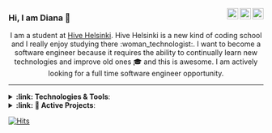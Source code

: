 
<a href="https://www.instagram.com/diashka_14/" target="_blank" rel="nofollow"><img align="right" alt="Diana's Insta" width="22px" src="https://cdn.jsdelivr.net/npm/simple-icons@v3/icons/instagram.svg" /></a>
<a href="mailto:diana.mukaliyeva@gmail.com" target="_blank" rel="nofollow"><img align="right" alt="Diana's email" width="22px" src="https://cdn.jsdelivr.net/npm/simple-icons@3.12.4/icons/gmail.svg" /></a><a href="https://www.linkedin.com/in/diana-mukaliyeva/" target="_blank" rel="nofollow"><img align="right" alt="Diana's Linkdein" width="22px" src="https://cdn.jsdelivr.net/npm/simple-icons@v3/icons/linkedin.svg" /></a>

### Hi, I am Diana 👋

<p align="center">
  I am a student at <a href="https://www.hive.fi/en/">Hive Helsinki</a>. Hive Helsinki is a new kind of coding school and I really enjoy studying there :woman_technologist:.  
I want to become a software engineer because it requires the ability to continually learn new technologies and improve old ones &#127891; and this is awesome. I am actively looking for a full time software engineer opportunity.
</p> 

********************************

<details>
  <summary> <b> :link: Technologies & Tools</b>: </summary>
<br/>
<p>
  <img alt="JavaScript" width="180px" src="https://img.shields.io/badge/Code-JavaScript-9cf?style=for-the-badge&logo=JavaScript&color=%2332A9D5" />
  <img alt="React" width="140px" src="https://img.shields.io/badge/Code-React-9cf?style=for-the-badge&logo=React&color=%2332A9D5" />
  <img alt="NodeJs" width="150px" src="https://img.shields.io/badge/Code-NodeJs-9cf?style=for-the-badge&logo=Node.js&color=%2332A9D5" />
  <img alt="Redux" width="150px" src="https://img.shields.io/badge/Tools-Redux-9cf?style=for-the-badge&logo=Redux&color=%2332A9D5" />
  <img alt="MySQL" width="130px" src="https://img.shields.io/badge/Sql-MySql-9cf?style=for-the-badge&logo=MySQL&color=%2332A9D5" />
  <img alt="PostgreSQL" width="180px" src="https://img.shields.io/badge/Sql-PostgreSQL-9cf?style=for-the-badge&logo=PostgreSQL&color=%2332A9D5" />
  <img alt="MongoDB" width="160px" src="https://img.shields.io/badge/Sql-MongoDB-9cf?style=for-the-badge&logo=MongoDB&color=%2332A9D5" />
  <img alt="PHP" width="125px" src="https://img.shields.io/badge/Code-PHP-9cf?style=for-the-badge&logo=PHP&color=%2332A9D5" />
  <img alt="C" width="110px" src="https://img.shields.io/badge/Code-C-9cf?style=for-the-badge&logo=C&color=%2332A9D5" />
  <img alt="Git" width="135px" src="https://img.shields.io/badge/Tools-Git-9cf?style=for-the-badge&logo=Git&color=%2332A9D5" />
  <img alt="Docker" width="165px" src="https://img.shields.io/badge/Tools-Docker-9cf?style=for-the-badge&logo=Docker&color=%2332A9D5" />
  <img alt="Heroku" width="165px" src="https://img.shields.io/badge/Tools-Heroku-9cf?style=for-the-badge&logo=Heroku&color=%2332A9D5" />
  <img alt="Linux" width="155px" src="https://img.shields.io/badge/Tools-Linux-9cf?style=for-the-badge&logo=Linux&color=%2332A9D5" />
</p>

[![Top Langs](https://github-readme-stats.vercel.app/api/top-langs/?username=DianaMukaliyeva&langs_count=5)](https://github.com/anuraghazra/github-readme-stats)

</details>

<details>
   <summary> <b> :link: 🌱 Active Projects</b>: </summary>
<p>
<ul>
  <li>learning <a href="https://fullstackopen.com/en">Full Stack Open Course 2020</a></li>
  <li>playing on <a href="https://www.codingame.com/contests/fall-challenge-2020">Coding Game Fall challenge 2020</a></li>
</ul>
</p>
</details>

[![Hits](https://hits.seeyoufarm.com/api/count/incr/badge.svg?url=https%3A%2F%2Fgithub.com%2FDianaMukaliyeva&count_bg=%2379C83D&title_bg=%2332A9D5&icon=&icon_color=%23E7E7E7&title=views&edge_flat=false)](https://hits.seeyoufarm.com)

<!--
**DianaMukaliyeva/DianaMukaliyeva** is a ✨ _special_ ✨ repository because its `README.md` (this file) appears on your GitHub profile.

Here are some ideas to get you started:

- 🔭 I’m currently working on ...
- 🌱 I’m currently learning ...
- 👯 I’m looking to collaborate on ...
- 🤔 I’m looking for help with ...
- 💬 Ask me about ...
- 📫 How to reach me: ...
- 😄 Pronouns: ...
- ⚡ Fun fact: ...
-->
 
